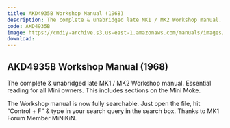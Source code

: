 ```yaml
---
title: AKD4935B Workshop Manual (1968)
description: The complete & unabridged late MK1 / MK2 Workshop manual.  Essential reading for all Mini owners. This includes sections on the Mini Moke.
code: AKD4935B
image: https://cmdiy-archive.s3.us-east-1.amazonaws.com/manuals/images/AKD4935B.png
download:
---
```


<!-- Content of the page -->

## AKD4935B Workshop Manual (1968)

The complete & unabridged late MK1 / MK2 Workshop manual.  Essential reading for all Mini owners. This includes sections on the Mini Moke.

The Workshop manual is now fully searchable.  Just open the file, hit “Control + F” & type in your search query in the search box. Thanks to MK1 Forum Member MiNiKiN.
